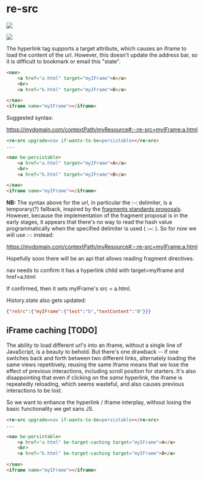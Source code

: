 # re-src

<a href="https://nodei.co/npm/re-src/"><img src="https://nodei.co/npm/re-src.png"></a>

<img src="https://badgen.net/bundlephobia/minzip/re-src">

The hyperlink tag supports a target attribute, which causes an iframe to load the content of the url.  However, this doesn't update the address bar, so it is difficult to bookmark or email this "state".

```html
<nav>
    <a href="a.html" target="myIFrame">A</a>
    <br>
    <a href="b.html" target="myIFrame">B</a>

</nav>
<iframe name="myIFrame"></iframe>
```

Suggested syntax:

https://mydomain.com/contextPath/myResource#:-:re-src=myIFrame:a.html

```html
<re-src upgrade=nav if-wants-to-be=persistable></re-src>
...

<nav be-persistable>
    <a href="a.html" target="myIFrame">A</a>
    <br>
    <a href="b.html" target="myIFrame">B</a>

</nav>
<iframe name="myIFrame"></iframe>
```

**NB:**  The syntax above for the url, in particular the :-: delimiter, is a temporary(?) fallback, inspired by the  [fragments standards proposals](https://github.com/slightlyoff/history_api#ui-state-fragments).  However, because the implementation of the fragment proposal is in the early stages, it appears that there's no way to read the hash value programmatically when the specified delimiter is used ( :~: ).  So for now we will use :-: instead:

https://mydomain.com/contextPath/myResource#:-:re-src=myIFrame:a.html

Hopefully soon there will be an api that allows reading fragment directives.

nav needs to confirm it has a hyperlink child with target=myIframe and href=a.html

If confirmed, then it sets myIFrame's src = a.html.

History.state also gets updated:

```JSON
{"reSrc":{"myIFrame":{"test":"b","textContent":"B"}}}
```

## iFrame caching [TODO]

The ability to load different url's into an iframe, without a single line of JavaScript, is a beauty to behold.  But there's one drawback -- if one switches back and forth between two different links, alternately loading the same views repetitively, reusing the same iframe means that we lose the effect of previous interactions, including scroll position for starters.  It's also disappointing that even if clicking on the *same* hyperlink, the iframe is repeatedly reloading, which seems wasteful, and also causes previous interactions to be lost.

So we want to enhance the hyperlink / iframe interplay, without losing the basic functionality we get sans JS.

```html
<re-src upgrade=nav if-wants-to-be=persistable></re-src>
...

<nav be-persistable>
    <a href="a.html" be-target-caching target="myIFrame">A</a>
    <br>
    <a href="b.html" be-target-caching target="myIFrame">B</a>

</nav>
<iframe name="myIFrame"></iframe>
```